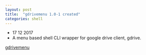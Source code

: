 ```yaml
---
layout: post
title:  "gdrivemenu 1.0-1 created"
categories: shell
---
```



* 17 12 2017
* A menu based shell CLI wrapper for google drive client, gdrive.


[gdrivemenu](https://github.com/gavinlyonsrepo/gdrivemenu)
